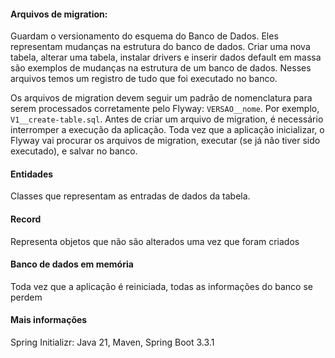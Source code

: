 
#### Arquivos de migration:
Guardam o versionamento do esquema do Banco de Dados. Eles representam mudanças na estrutura do banco de dados. Criar uma nova tabela, alterar uma tabela, instalar drivers e inserir dados default em massa são exemplos de mudanças na estrutura de um banco de dados. 
Nesses arquivos temos um registro de tudo que foi executado no banco.

Os arquivos de migration devem seguir um padrão de nomenclatura para serem processados corretamente pelo Flyway: `VERSAO__nome`. Por exemplo, `V1__create-table.sql`.
Antes de criar um arquivo de migration, é necessário interromper a execução da aplicação.
Toda vez que a aplicação inicializar, o Flyway vai procurar os arquivos de migration, executar (se já não tiver sido executado), e salvar no banco.


#### Entidades
Classes que representam as entradas de dados da tabela.

#### Record
Representa objetos que não são alterados uma vez que foram criados

#### Banco de dados em memória
Toda vez que a aplicação é reiniciada, todas as informações do banco se perdem

#### Mais informações
Spring Initializr: Java 21, Maven, Spring Boot 3.3.1
